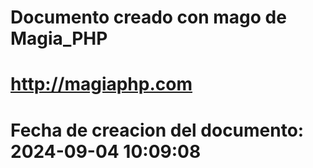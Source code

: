 # 
# Documento creado con mago de Magia_PHP 
# http://magiaphp.com 
# Fecha de creacion del documento: 2024-09-04 10:09:08 
